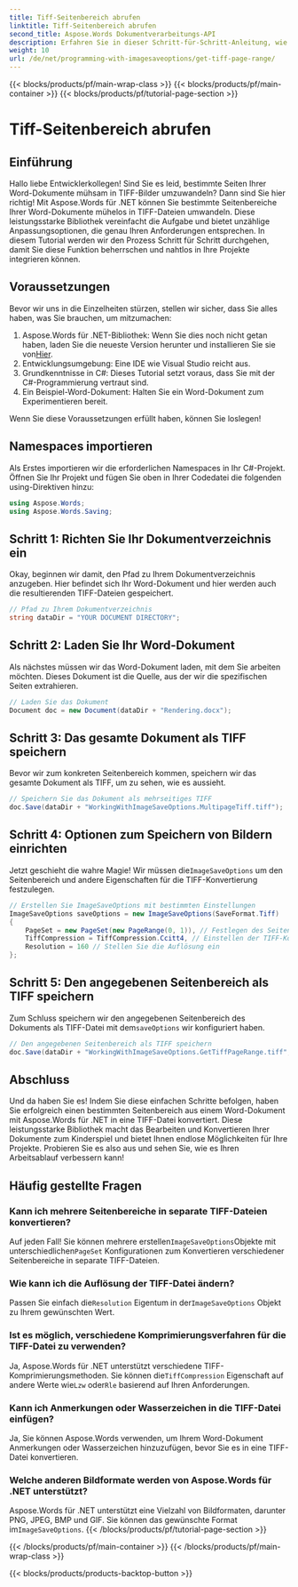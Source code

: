 ```yaml
---
title: Tiff-Seitenbereich abrufen
linktitle: Tiff-Seitenbereich abrufen
second_title: Aspose.Words Dokumentverarbeitungs-API
description: Erfahren Sie in dieser Schritt-für-Schritt-Anleitung, wie Sie mit Aspose.Words für .NET bestimmte Seitenbereiche aus Word-Dokumenten in TIFF-Dateien konvertieren.
weight: 10
url: /de/net/programming-with-imagesaveoptions/get-tiff-page-range/
---
```


{{< blocks/products/pf/main-wrap-class >}}
{{< blocks/products/pf/main-container >}}
{{< blocks/products/pf/tutorial-page-section >}}

# Tiff-Seitenbereich abrufen

## Einführung

Hallo liebe Entwicklerkollegen! Sind Sie es leid, bestimmte Seiten Ihrer Word-Dokumente mühsam in TIFF-Bilder umzuwandeln? Dann sind Sie hier richtig! Mit Aspose.Words für .NET können Sie bestimmte Seitenbereiche Ihrer Word-Dokumente mühelos in TIFF-Dateien umwandeln. Diese leistungsstarke Bibliothek vereinfacht die Aufgabe und bietet unzählige Anpassungsoptionen, die genau Ihren Anforderungen entsprechen. In diesem Tutorial werden wir den Prozess Schritt für Schritt durchgehen, damit Sie diese Funktion beherrschen und nahtlos in Ihre Projekte integrieren können.

## Voraussetzungen

Bevor wir uns in die Einzelheiten stürzen, stellen wir sicher, dass Sie alles haben, was Sie brauchen, um mitzumachen:

1.  Aspose.Words für .NET-Bibliothek: Wenn Sie dies noch nicht getan haben, laden Sie die neueste Version herunter und installieren Sie sie von[Hier](https://releases.aspose.com/words/net/).
2. Entwicklungsumgebung: Eine IDE wie Visual Studio reicht aus.
3. Grundkenntnisse in C#: Dieses Tutorial setzt voraus, dass Sie mit der C#-Programmierung vertraut sind.
4. Ein Beispiel-Word-Dokument: Halten Sie ein Word-Dokument zum Experimentieren bereit.

Wenn Sie diese Voraussetzungen erfüllt haben, können Sie loslegen!

## Namespaces importieren

Als Erstes importieren wir die erforderlichen Namespaces in Ihr C#-Projekt. Öffnen Sie Ihr Projekt und fügen Sie oben in Ihrer Codedatei die folgenden using-Direktiven hinzu:

```csharp
using Aspose.Words;
using Aspose.Words.Saving;
```

## Schritt 1: Richten Sie Ihr Dokumentverzeichnis ein

Okay, beginnen wir damit, den Pfad zu Ihrem Dokumentverzeichnis anzugeben. Hier befindet sich Ihr Word-Dokument und hier werden auch die resultierenden TIFF-Dateien gespeichert.

```csharp
// Pfad zu Ihrem Dokumentverzeichnis
string dataDir = "YOUR DOCUMENT DIRECTORY";
```

## Schritt 2: Laden Sie Ihr Word-Dokument

Als nächstes müssen wir das Word-Dokument laden, mit dem Sie arbeiten möchten. Dieses Dokument ist die Quelle, aus der wir die spezifischen Seiten extrahieren.

```csharp
// Laden Sie das Dokument
Document doc = new Document(dataDir + "Rendering.docx");
```

## Schritt 3: Das gesamte Dokument als TIFF speichern

Bevor wir zum konkreten Seitenbereich kommen, speichern wir das gesamte Dokument als TIFF, um zu sehen, wie es aussieht.

```csharp
// Speichern Sie das Dokument als mehrseitiges TIFF
doc.Save(dataDir + "WorkingWithImageSaveOptions.MultipageTiff.tiff");
```

## Schritt 4: Optionen zum Speichern von Bildern einrichten

Jetzt geschieht die wahre Magie! Wir müssen die`ImageSaveOptions` um den Seitenbereich und andere Eigenschaften für die TIFF-Konvertierung festzulegen.

```csharp
// Erstellen Sie ImageSaveOptions mit bestimmten Einstellungen
ImageSaveOptions saveOptions = new ImageSaveOptions(SaveFormat.Tiff)
{
    PageSet = new PageSet(new PageRange(0, 1)), // Festlegen des Seitenbereichs
    TiffCompression = TiffCompression.Ccitt4, // Einstellen der TIFF-Komprimierung
    Resolution = 160 // Stellen Sie die Auflösung ein
};
```

## Schritt 5: Den angegebenen Seitenbereich als TIFF speichern

 Zum Schluss speichern wir den angegebenen Seitenbereich des Dokuments als TIFF-Datei mit dem`saveOptions` wir konfiguriert haben.

```csharp
// Den angegebenen Seitenbereich als TIFF speichern
doc.Save(dataDir + "WorkingWithImageSaveOptions.GetTiffPageRange.tiff", saveOptions);
```

## Abschluss

Und da haben Sie es! Indem Sie diese einfachen Schritte befolgen, haben Sie erfolgreich einen bestimmten Seitenbereich aus einem Word-Dokument mit Aspose.Words für .NET in eine TIFF-Datei konvertiert. Diese leistungsstarke Bibliothek macht das Bearbeiten und Konvertieren Ihrer Dokumente zum Kinderspiel und bietet Ihnen endlose Möglichkeiten für Ihre Projekte. Probieren Sie es also aus und sehen Sie, wie es Ihren Arbeitsablauf verbessern kann!

## Häufig gestellte Fragen

### Kann ich mehrere Seitenbereiche in separate TIFF-Dateien konvertieren?

 Auf jeden Fall! Sie können mehrere erstellen`ImageSaveOptions`Objekte mit unterschiedlichen`PageSet` Konfigurationen zum Konvertieren verschiedener Seitenbereiche in separate TIFF-Dateien.

### Wie kann ich die Auflösung der TIFF-Datei ändern?

 Passen Sie einfach die`Resolution` Eigentum in der`ImageSaveOptions` Objekt zu Ihrem gewünschten Wert.

### Ist es möglich, verschiedene Komprimierungsverfahren für die TIFF-Datei zu verwenden?

 Ja, Aspose.Words für .NET unterstützt verschiedene TIFF-Komprimierungsmethoden. Sie können die`TiffCompression` Eigenschaft auf andere Werte wie`Lzw` oder`Rle` basierend auf Ihren Anforderungen.

### Kann ich Anmerkungen oder Wasserzeichen in die TIFF-Datei einfügen?

Ja, Sie können Aspose.Words verwenden, um Ihrem Word-Dokument Anmerkungen oder Wasserzeichen hinzuzufügen, bevor Sie es in eine TIFF-Datei konvertieren.

### Welche anderen Bildformate werden von Aspose.Words für .NET unterstützt?

 Aspose.Words für .NET unterstützt eine Vielzahl von Bildformaten, darunter PNG, JPEG, BMP und GIF. Sie können das gewünschte Format im`ImageSaveOptions`.
{{< /blocks/products/pf/tutorial-page-section >}}

{{< /blocks/products/pf/main-container >}}
{{< /blocks/products/pf/main-wrap-class >}}

{{< blocks/products/products-backtop-button >}}
